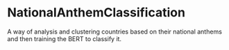 # NationalAnthemClassification
A way of analysis and clustering countries based on their national anthems and then training the BERT to classify it.
